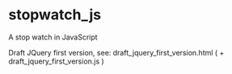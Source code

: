 # stopwatch_js
A stop watch in JavaScript

Draft JQuery first version, see: draft_jquery_first_version.html ( + draft_jquery_first_version.js )
